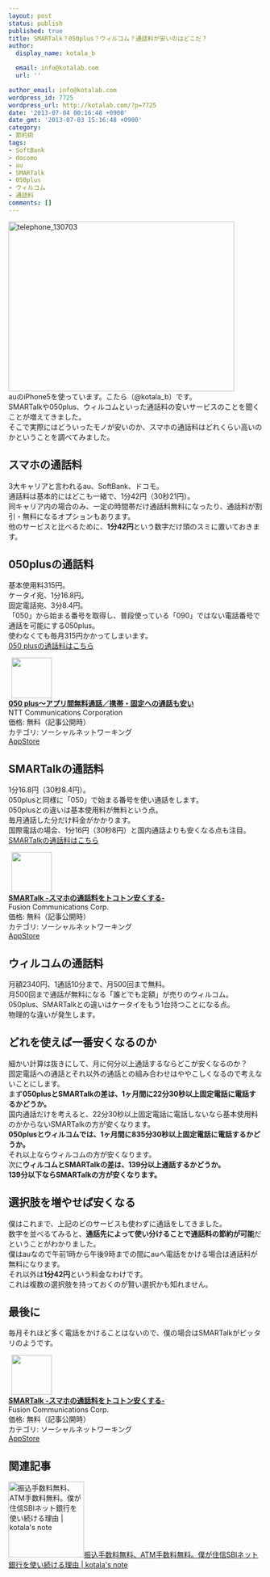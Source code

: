 ```yaml
---
layout: post
status: publish
published: true
title: SMARTalk？050plus？ウィルコム？通話料が安いのはどこだ？
author:
  display_name: kotala_b

  email: info@kotalab.com
  url: ''

author_email: info@kotalab.com
wordpress_id: 7725
wordpress_url: http://kotalab.com/?p=7725
date: '2013-07-04 00:16:48 +0900'
date_gmt: '2013-07-03 15:16:48 +0900'
category:
- 節約術
tags:
- SoftBank
- docomo
- au
- SMARTalk
- 050plus
- ウィルコム
- 通話料
comments: []
---
```

<p><img src="http://kotalab.com/wp-content/uploads/telephone_130703-448x336.jpg" alt="telephone_130703" width="448" height="336" class="alignnone size-large wp-image-7727" /><br />
auのiPhone5を使っています。こたら（@kotala_b）です。<br />
SMARTalkや050plus、ウィルコムといった通話料の安いサービスのことを聞くことが増えてきました。<br />
そこで実際にはどういったモノが安いのか、スマホの通話料はどれくらい高いのかということを調べてみました。<br />
<!--more--></p>
<h2>スマホの通話料</h2>
<p>3大キャリアと言われるau、SoftBank、ドコモ。<br />
通話料は基本的にはどこも一緒で、1分42円（30秒21円）。<br />
同キャリア内の場合のみ、一定の時間帯だけ通話料無料になったり、通話料が割引・無料になるオプションもあります。<br />
他のサービスと比べるために、<strong>1分42円</strong>という数字だけ頭のスミに置いておきます。</p>
<h2>050plusの通話料</h2>
<p>基本使用料315円。<br />
ケータイ宛、1分16.8円。<br />
固定電話宛、3分8.4円。<br />
「050」から始まる番号を取得し、普段使っている「090」ではない電話番号で通話を可能にする050plus。<br />
使わなくても毎月315円かかってしまいます。<br />
<a href="http://050plus.com/pc/charge/" target="_blank">050 plusの通話料はこちら</a></p>
<div class="applink">
<div class="applinkimg"><a href="https://itunes.apple.com/jp/app/050-plus-apuri-jian-wu-liao/id432067123?mt=8&uo=4&at=10l4yU" rel="nofollow" target="_blank"><img hspace="6" src="http://a1779.phobos.apple.com/us/r1000/053/Purple6/v4/99/ff/08/99ff0866-549d-9d3f-e09b-58faf4ba0289/icon.png" width="80" /></a></div>
<div class="applinktext">
<div class="applinktitle"><strong><a href="https://itunes.apple.com/jp/app/050-plus-apuri-jian-wu-liao/id432067123?mt=8&uo=4&at=10l4yU" rel="nofollow" target="_blank">050 plus～アプリ間無料通話／携帯・固定への通話も安い</a></strong></div>
<div class="applinkinfo">NTT Communications Corporation</div>
<div class="applinkinfo">価格: 無料（記事公開時）</div>
<div class="applinkinfo">カテゴリ: ソーシャルネットワーキング</div>
</div>
<div class="clear"></div>
<div class="appstorelink"><a href="https://itunes.apple.com/jp/app/050-plus-apuri-jian-wu-liao/id432067123?mt=8&uo=4&at=10l4yU" rel="nofollow" target="_blank">AppStore</a></div>
</div>
<h2>SMARTalkの通話料</h2>
<p>1分16.8円（30秒8.4円）。<br />
050plusと同様に「050」で始まる番号を使い通話をします。<br />
050plusとの違いは基本使用料が無料という点。<br />
毎月通話した分だけ料金がかかります。<br />
国際電話の場合、1分16円（30秒8円）と国内通話よりも安くなる点も注目。<br />
<a href="http://www.fusioncom.co.jp/kojin/smart/fee/" target="_blank">SMARTalkの通話料はこちら</a></p>
<div class="applink">
<div class="applinkimg"><a href="https://itunes.apple.com/jp/app/smartalk-sumahono-tong-hua/id646647577?mt=8&uo=4&at=10l4yU" rel="nofollow" target="_blank"><img hspace="6" src="http://a1400.phobos.apple.com/us/r1000/027/Purple/v4/f3/fd/ec/f3fdec81-2e31-2a74-7081-95abfe20cd72/Icon.png" width="80" /></a></div>
<div class="applinktext">
<div class="applinktitle"><strong><a href="https://itunes.apple.com/jp/app/smartalk-sumahono-tong-hua/id646647577?mt=8&uo=4&at=10l4yU" rel="nofollow" target="_blank">SMARTalk -スマホの通話料をトコトン安くする-</a></strong></div>
<div class="applinkinfo">Fusion Communications Corp.</div>
<div class="applinkinfo">価格: 無料（記事公開時）</div>
<div class="applinkinfo">カテゴリ: ソーシャルネットワーキング</div>
</div>
<div class="clear"></div>
<div class="appstorelink"><a href="https://itunes.apple.com/jp/app/smartalk-sumahono-tong-hua/id646647577?mt=8&uo=4&at=10l4yU" rel="nofollow" target="_blank">AppStore</a></div>
</div>
<h2>ウィルコムの通話料</h2>
<p>月額2340円、1通話10分まで、月500回まで無料。<br />
月500回まで通話が無料になる「誰とでも定額」が売りのウィルコム。<br />
050plus、SMARTalkとの違いはケータイをもう1台持つことになる点。<br />
物理的な違いが発生します。</p>
<h2>どれを使えば一番安くなるのか</h2>
<p>細かい計算は抜きにして、月に何分以上通話するならどこが安くなるのか？<br />
固定電話への通話とそれ以外の通話との組み合わせはややこしくなるので考えないことにします。<br />
まず<strong>050plusとSMARTalkの差は、1ヶ月間に22分30秒以上固定電話に電話するかどうか。</strong><br />
国内通話だけを考えると、22分30秒以上固定電話に電話しないなら基本使用料のかからないSMARTalkの方が安くなります。<br />
<strong>050plusとウィルコムでは、1ヶ月間に835分30秒以上固定電話に電話するかどうか。</strong><br />
それ以上ならウィルコムの方が安くなります。<br />
次に<strong>ウィルコムとSMARTalkの差は、139分以上通話するかどうか。<br />
139分以下ならSMARTalkの方が安くなります。</strong></p>
<h2>選択肢を増やせば安くなる</h2>
<p>僕はこれまで、上記のどのサービスも使わずに通話をしてきました。<br />
数字を並べるてみると、<strong>通話先によって使い分けることで通話料の節約が可能</strong>だということがわかりました。<br />
僕はauなので午前1時から午後9時までの間にauへ電話をかける場合は通話料が無料になります。<br />
それ以外は<strong>1分42円</strong>という料金なわけです。<br />
これは複数の選択肢を持っておくのが賢い選択かも知れません。</p>
<h2>最後に</h2>
<p>毎月それほど多く電話をかけることはないので、僕の場合はSMARTalkがピッタリのようです。</p>
<div class="applink">
<div class="applinkimg"><a href="https://itunes.apple.com/jp/app/smartalk-sumahono-tong-hua/id646647577?mt=8&uo=4&at=10l4yU" rel="nofollow" target="_blank"><img hspace="6" src="http://a1400.phobos.apple.com/us/r1000/027/Purple/v4/f3/fd/ec/f3fdec81-2e31-2a74-7081-95abfe20cd72/Icon.png" width="80" /></a></div>
<div class="applinktext">
<div class="applinktitle"><strong><a href="https://itunes.apple.com/jp/app/smartalk-sumahono-tong-hua/id646647577?mt=8&uo=4&at=10l4yU" rel="nofollow" target="_blank">SMARTalk -スマホの通話料をトコトン安くする-</a></strong></div>
<div class="applinkinfo">Fusion Communications Corp.</div>
<div class="applinkinfo">価格: 無料（記事公開時）</div>
<div class="applinkinfo">カテゴリ: ソーシャルネットワーキング</div>
</div>
<div class="clear"></div>
<div class="appstorelink"><a href="https://itunes.apple.com/jp/app/smartalk-sumahono-tong-hua/id646647577?mt=8&uo=4&at=10l4yU" rel="nofollow" target="_blank">AppStore</a></div>
</div>
<h2 class="rele">関連記事</h2>
<p><a href="http://kotalab.com/keep-using-sbi-net-banking" target="_blank"><img  class="alignleft" src="http://kotalab.com/wp-content/uploads/bank_130425-448x336.jpg" alt="振込手数料無料、ATM手数料無料。僕が住信SBIネット銀行を使い続ける理由 | kotala's note" width="150" /></a><a href="http://kotalab.com/keep-using-sbi-net-banking" target="_blank">振込手数料無料、ATM手数料無料。僕が住信SBIネット銀行を使い続ける理由 | kotala's note</a><br style="clear:both;" /></p>
